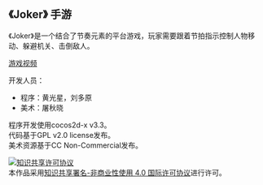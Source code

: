 ## 《Joker》 手游

《Joker》是一个结合了节奏元素的平台游戏，玩家需要跟着节拍指示控制人物移动、躲避机关、击倒敌人。

[游戏视频](http://v.youku.com/v_show/id_XOTA3ODU2MjI0.html)

开发人员：
- 程序：黄光星，刘多原
- 美术：屠秋晓

程序开发使用cocos2d-x v3.3。  
代码基于GPL v2.0 license发布。  
美术资源基于CC Non-Commercial发布。

<a rel="license" href="http://creativecommons.org/licenses/by-nc/4.0/"><img alt="知识共享许可协议" style="border-width:0" src="https://i.creativecommons.org/l/by-nc/4.0/88x31.png" /></a><br />本作品采用<a rel="license" href="http://creativecommons.org/licenses/by-nc/4.0/">知识共享署名-非商业性使用 4.0 国际许可协议</a>进行许可。
